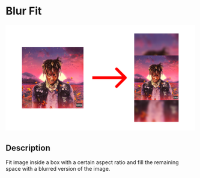 # Blur Fit

![Readme Banner](readme-banner.png)

## Description

Fit image inside a box with a certain aspect ratio and fill the remaining space with a blurred version of the image.
